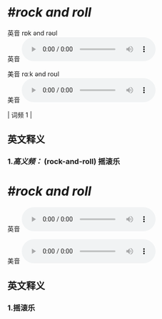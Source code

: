 # ***\#rock and roll*** 
英音 rɒk ənd rəʊl  
英音
<audio src="./media/rock n roll-b.aac" controls="controls"></audio>

美音 rɑːk ənd roʊl  
美音
<audio src="./media/rock n roll.aac" controls="controls"></audio>



| 词频 1 |  

英文释义
---
### 1.*高义频：* **(rock-and-roll) 摇滚乐**  


# ***\#rock and roll*** 
英音
<audio src="./media/rock and roll1_AAC.aac" controls="controls"></audio>

美音
<audio src="./media/rock and roll2_AAC.aac" controls="controls"></audio>



  

英文释义
---
### 1.**摇滚乐**  


